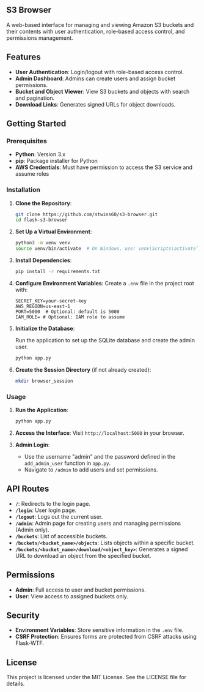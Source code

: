 ## S3 Browser

A web-based interface for managing and viewing Amazon S3 buckets and their contents with user authentication, role-based access control, and permissions management.

Features
--------

-   **User Authentication**: Login/logout with role-based access control.
-   **Admin Dashboard**: Admins can create users and assign bucket permissions.
-   **Bucket and Object Viewer**: View S3 buckets and objects with search and pagination.
-   **Download Links**: Generates signed URLs for object downloads.

Getting Started
---------------

### Prerequisites

-   **Python**: Version 3.x
-   **pip**: Package installer for Python
-   **AWS Credentials**: Must have permission to access the S3 service and assume roles

### Installation

1.  **Clone the Repository**:

    ```bash
    git clone https://github.com/stwins60/s3-browser.git
    cd flask-s3-browser
    ```

2.  **Set Up a Virtual Environment**:

    ```bash
    python3 -m venv venv
    source venv/bin/activate  # On Windows, use: venv\Scripts\activate`
    ```

3.  **Install Dependencies**:

    ```bash
    pip install -r requirements.txt
    ```

4.  **Configure Environment Variables**: Create a `.env` file in the project root with:

    ```plaintext
    SECRET_KEY=your-secret-key
    AWS_REGION=us-east-1
    PORT=5000  # Optional: default is 5000
    IAM_ROLE= # Optional: IAM role to assume
    ```

5.  **Initialize the Database**:

    Run the application to set up the SQLite database and create the admin user.

    ```bash
    python app.py
    ```

6.  **Create the Session Directory** (if not already created):

    ```bash
    mkdir browser_session
    ```

### Usage

1.  **Run the Application**:

    ```bash
    python app.py
    ```

2.  **Access the Interface**: Visit `http://localhost:5000` in your browser.

3.  **Admin Login**:

    -   Use the username "admin" and the password defined in the `add_admin_user` function in `app.py`.
    -   Navigate to `/admin` to add users and set permissions.

API Routes
----------

-   **`/`**: Redirects to the login page.
-   **`/login`**: User login page.
-   **`/logout`**: Logs out the current user.
-   **`/admin`**: Admin page for creating users and managing permissions (Admin only).
-   **`/buckets`**: List of accessible buckets.
-   **`/buckets/<bucket_name>/objects`**: Lists objects within a specific bucket.
-   **`/buckets/<bucket_name>/download/<object_key>`**: Generates a signed URL to download an object from the specified bucket.

Permissions
-----------

-   **Admin**: Full access to user and bucket permissions.
-   **User**: View access to assigned buckets only.

Security
--------

-   **Environment Variables**: Store sensitive information in the `.env` file.
-   **CSRF Protection**: Ensures forms are protected from CSRF attacks using Flask-WTF.

License
-------

This project is licensed under the MIT License. See the LICENSE file for details.